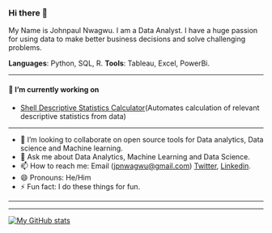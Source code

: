 ### Hi there 👋

My Name is Johnpaul Nwagwu. I am a Data Analyst. I have a huge passion for using data to make better business decisions and solve challenging problems.

**Languages**: Python, SQL, R.
**Tools**: Tableau, Excel, PowerBi.

-------------------------------------------------------------------------

#### 🔭 I’m currently working on 

- [Shell Descriptive Statistics Calculator]()(Automates calculation of relevant descriptive statistics from data)

---------------------------------------------------------------------------

- 👯 I’m looking to collaborate on open source tools for Data analytics, Data science and Machine learning.
- 💬 Ask me about Data Analytics, Machine Learning and Data Science.
- 📫 How to reach me: Email (jpnwagwu@gmail.com) [Twitter](https://twitter.com/jaypee_kay), [Linkedin](https://www.linkedin.com/in/johnpaul-nwagwu).
- 😄 Pronouns: He/Him
- ⚡ Fun fact: I do these things for fun.

------------------------------------------------------------------------

-----------------------------------------------------------------------
 
 [![My GitHub stats](https://github-readme-stats.vercel.app/api?username=jpnwagwu)](https://github.com/jpnwagwu/github-readme-stats)

